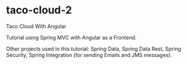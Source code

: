 # taco-cloud-2
Taco Cloud With Angular

Tutorial using Spring MVC with Angular as a Frontend.


Other projects used in this tutorial: Spring Data, Spring Data Rest, Spring Security, Spring Integration (for sending Emails and JMS messages).
